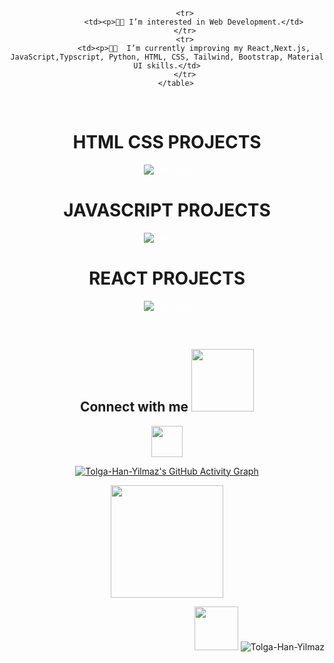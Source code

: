 <div align="center">
        <table>
           
            <tr>
                <td><p>👨‍💻 I’m interested in Web Development.</td>
            </tr>
            <tr>
                <td><p>👨‍💻  I’m currently improving my React,Next.js, JavaScript,Typscript, Python, HTML, CSS, Tailwind, Bootstrap, Material UI skills.</td>
            </tr>
        </table>
</div>

<br>

<div align="center">

<h1>HTML CSS PROJECTS</h1>

<a href="https://github.com/Tolga-Han-Yilmaz/HTML_CSS_Projects" style="color: #fff;text-decoration: none;"><img src="./html-css-button.png" alt="html-css"></a>

<h1>JAVASCRIPT PROJECTS</h1>

<a href="https://github.com/Tolga-Han-Yilmaz/JAVASCRIPT_Projects" style="color: #fff;text-decoration: none;"><img src="./javascript.png" alt="html-css"></a>

<h1>REACT PROJECTS</h1>

<a href="https://github.com/Tolga-Han-Yilmaz/REACT-PROJECTS" style="color: #fff;text-decoration: none;"><img src="./react.png" alt="html-css"></a>

</div>

<br>

<h2> Connect with me <img src='https://raw.githubusercontent.com/ShahriarShafin/ShahriarShafin/main/Assets/handshake.gif' width="100px"> </h2>

<a href = "https://www.linkedin.com/in/tolga-han-y%C4%B1lmaz-2b79961ba/" targer = "_blank"> <img src="./Ekran görüntüsü 2021-12-31 040113.png" width="50px"></a>

[![Tolga-Han-Yilmaz's GitHub Activity Graph](https://activity-graph.herokuapp.com/graph?username=Tolga-Han-Yilmaz&theme=tokyonight)](https://git.io/praveenscience)

<p align="center">
<a href="https://github.com/Tolga-Han-Yilmaz">
  
  <img height="180em" src="https://github-readme-stats-eight-theta.vercel.app/api/top-langs/?username=Tolga-Han-Yilmaz&layout=compact&langs_count=8&theme=algolia"/>
</a>
</p>

<p align="right"><img src="https://github.com/Tolga-Han-Yilmaz/Tolga-Han-Yilmaz/blob/main/kedi.gif" width="70px"> <img src="https://komarev.com/ghpvc/?username=Tolga-Han-Yilmaz"            alt="Tolga-Han-Yilmaz" /> </p>

